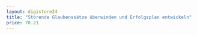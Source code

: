 ```yaml
---
layout: digistore24
title: "Störende Glaubenssätze überwinden und Erfolgsplan entwickeln"
price: 70.21
---
```

